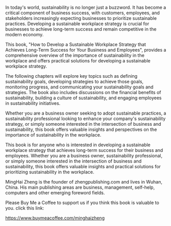 
In today's world, sustainability is no longer just a buzzword. It has become a critical component of business success, with customers, employees, and stakeholders increasingly expecting businesses to prioritize sustainable practices. Developing a sustainable workplace strategy is crucial for businesses to achieve long-term success and remain competitive in the modern economy.

This book, "How to Develop a Sustainable Workplace Strategy that Achieves Long-Term Success for Your Business and Employees", provides a comprehensive overview of the importance of sustainability in the workplace and offers practical solutions for developing a sustainable workplace strategy.

The following chapters will explore key topics such as defining sustainability goals, developing strategies to achieve those goals, monitoring progress, and communicating your sustainability goals and strategies. The book also includes discussions on the financial benefits of sustainability, building a culture of sustainability, and engaging employees in sustainability initiatives.

Whether you are a business owner seeking to adopt sustainable practices, a sustainability professional looking to enhance your company's sustainability strategy, or simply someone interested in the intersection of business and sustainability, this book offers valuable insights and perspectives on the importance of sustainability in the workplace.

This book is for anyone who is interested in developing a sustainable workplace strategy that achieves long-term success for their business and employees. Whether you are a business owner, sustainability professional, or simply someone interested in the intersection of business and sustainability, this book offers valuable insights and practical solutions for prioritizing sustainability in the workplace.

MingHai Zheng is the founder of zhengpublishing.com and lives in Wuhan, China. His main publishing areas are business, management, self-help, computers and other emerging foreword fields.

Please Buy Me a Coffee to support us if you think this book is valuable to you. click this link:

https://www.buymeacoffee.com/minghaizheng
